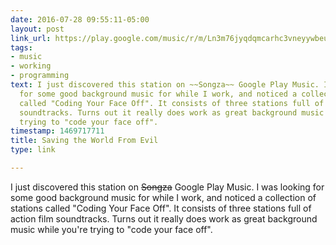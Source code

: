 ```yaml
---
date: 2016-07-28 09:55:11-05:00
layout: post
link_url: https://play.google.com/music/r/m/Ln3m76jyqdqmcarhc3vneyywbeu?t=Saving_the_World_From_Evil
tags:
- music
- working
- programming
text: I just discovered this station on ~~Songza~~ Google Play Music. I was looking
  for some good background music for while I work, and noticed a collection of stations
  called "Coding Your Face Off". It consists of three stations full of action film
  soundtracks. Turns out it really does work as great background music while you're
  trying to "code your face off".
timestamp: 1469717711
title: Saving the World From Evil
type: link

---
```

I just discovered this station on ~~Songza~~ Google Play Music. I was looking for some good background music for while I work, and noticed a collection of stations called "Coding Your Face Off". It consists of three stations full of action film soundtracks. Turns out it really does work as great background music while you're trying to "code your face off".